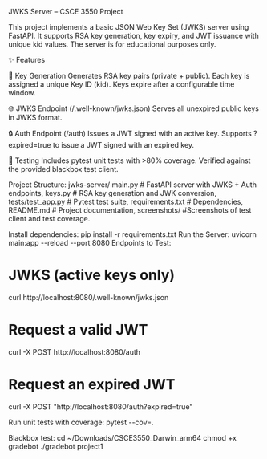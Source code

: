 JWKS Server – CSCE 3550 Project

This project implements a basic JSON Web Key Set (JWKS) server using FastAPI.
It supports RSA key generation, key expiry, and JWT issuance with unique kid values.
The server is for educational purposes only.

✨ Features

🔑 Key Generation
Generates RSA key pairs (private + public).
Each key is assigned a unique Key ID (kid).
Keys expire after a configurable time window.

🌐 JWKS Endpoint (/.well-known/jwks.json)
Serves all unexpired public keys in JWKS format.

🔒 Auth Endpoint (/auth)
Issues a JWT signed with an active key.
Supports ?expired=true to issue a JWT signed with an expired key.

🧪 Testing
Includes pytest unit tests with >80% coverage.
Verified against the provided blackbox test client.

Project Structure:
jwks-server/
main.py            # FastAPI server with JWKS + Auth endpoints,
keys.py            # RSA key generation and JWK conversion,
tests/test_app.py  # Pytest test suite,
requirements.txt   # Dependencies,
README.md          # Project documentation,
screenshots/       #Screenshots of test client and test coverage.

Install dependencies: pip install -r requirements.txt
Run the Server: uvicorn main:app --reload --port 8080
Endpoints to Test: 
# JWKS (active keys only)
curl http://localhost:8080/.well-known/jwks.json

# Request a valid JWT
curl -X POST http://localhost:8080/auth

# Request an expired JWT
curl -X POST "http://localhost:8080/auth?expired=true"

Run unit tests with coverage: pytest --cov=.

Blackbox test: 
cd ~/Downloads/CSCE3550_Darwin_arm64
chmod +x gradebot
./gradebot project1
